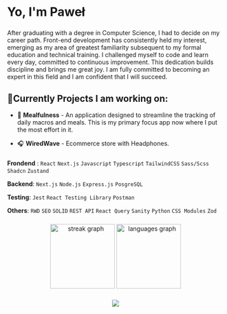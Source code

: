 
###

<h1 align="left">Yo, I'm Paweł</h1>

###

<p align="left">After graduating with a degree in Computer Science, I had to decide on my career path. Front-end development has consistently held my interest, emerging as my area of greatest familiarity subsequent to my formal education and technical training. I challenged myself to code and learn every day, committed to continuous improvement. This dedication builds discipline and brings me great joy. I am fully committed to becoming an expert in this field and I am confident that I will succeed.</p>


<h2 align="left">🚀Currently Projects I am working on:</h2>

- 🍱 **Mealfulness** - An application designed to streamline the tracking of daily macros and meals. This is my primary focus app now where I put the most effort in it.

- 🎧 **WiredWave** - Ecommerce store with Headphones.


###


**Frondend** : `React` `Next.js` `Javascript` `Typescript` `TailwindCSS` `Sass/Scss` `Shadcn` `Zustand`

**Backend**: `Next.js` `Node.js` `Express.js` `PosgreSQL`

**Testing**: `Jest` `React Testing Library` `Postman`

**Others**: `RWD` `SEO` `SOLID` `REST API` `React Query` `Sanity` `Python` `CSS Modules` `Zod`

###

<div align="center">
  <img src="https://streak-stats.demolab.com?user=AoiTechDev&locale=en&mode=daily&theme=cobalt&hide_border=false&border_radius=5&order=3" height="150" alt="streak graph"  />
  <img src="https://github-readme-stats.vercel.app/api/top-langs?username=AoiTechDev&locale=en&hide_title=false&layout=compact&card_width=320&langs_count=5&theme=cobalt&hide_border=false&order=2" height="150" alt="languages graph"  />
</div>

###


###

<div align="center">
  <img src="https://profile-counter.glitch.me/AoiTechDev/count.svg?"  />
</div>

###
